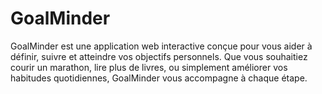 # GoalMinder
GoalMinder est une application web interactive conçue pour vous aider à définir, suivre et atteindre vos objectifs personnels. Que vous souhaitiez courir un marathon, lire plus de livres, ou simplement améliorer vos habitudes quotidiennes, GoalMinder vous accompagne à chaque étape.
